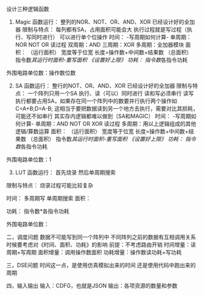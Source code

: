 设计三种逻辑函数
1. Magic
函数运行：
    整列的NOR、NOT、OR、AND、XOR
    已经设计好的全加器
限制与特点：
    每列都有SA，占用面积可能会大
    执行过程就是写过程（执行、写同时进行）
    可以进行单个位操作
时间：
    -写周期如何计算-
    单周期：NOR NOT OR 读过程
    双周期：AND
    三周期：XOR
    多周期：全加器模块
面积：
    （运行面积）
    宽度等于位宽
    长度=操作数+中间数+结果数
    （总面积）
    指令数*其运行时面积-重写面积
    《设置好上限》
功耗：
    指令数*各指令功耗

外围电路单位数：操作数位数

2. SA
函数运行：
    整行的NOT、OR、AND、XOR
    已经设计好的全加器
限制与特点：
    一个阵列只用一个SA
    执行、读（可以）同时进行
    读和写必须串行
    读写执行都要占用SA，如果存在同一个阵列中的数要并行执行两个操作如
    C=A+B;D=A-B;
    这相当于要把数据读到另一个地方去执行，需要对比其损耗，可能还不如串行
    其实存内逻辑都难以做到（SA和MAGIC）
时间：
    -写周期如何计算-
    单周期：AND NOT OR XOR 读过程
    多周期：用以上逻辑组成的其他逻辑/算数运算
面积：
    （运行面积）
    宽度等于位宽
    长度=操作数+中间数+结果数
    （总面积）
    指令数*其运行时面积-重写面积
    《设置好上限》
功耗：
    指令数*各指令功耗

外围电路单位数：1

3. LUT
函数运行：
    首先烧录
    然后单周期搜索

限制与特点：
    烧录过程可能比较复杂

时间：
    多周期写
    单周期搜索
面积：
    
功耗：
    指令数*各指令功耗

外围电路单位数：


二，调度问题
数据不可能写到同一个阵列中
不同阵列之前的数据有互相调用关系时候要考虑对《时间、面积、功耗》的影响
前提：不考虑路由开销
时间增量：读周期+写周期
面积增量：调用操作数面积
功耗增量：操作数读功耗+写功耗

三，DSE问题
时间这一点，是使用仿真模拟出来的时间
还是使用代码中跑出来的周期

四，输入输出
输入：CDFG，也就是JSON
输出：各项资源的数量和参数